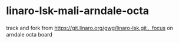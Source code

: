 # linaro-lsk-mali-arndale-octa
track and fork from https://git.linaro.org/gwg/linaro-lsk.git，focus on arndale octa board

